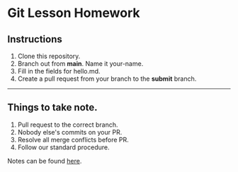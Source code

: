 # Git Lesson Homework

## Instructions

1. Clone this repository.
2. Branch out from **main**. Name it your-name.
3. Fill in the fields for hello.md.
4. Create a pull request from your branch to the **submit** branch.

------
## Things to take note.
1. Pull request to the correct branch.
2. Nobody else's commits on your PR.
3. Resolve all merge conflicts before PR.
4. Follow our standard procedure.

Notes can be found [here](https://cjunxiang.notion.site/RHD1001-Introduction-to-Git-Version-Control-1a94c7ad69ec4bdc9748d849c2fd7c81).